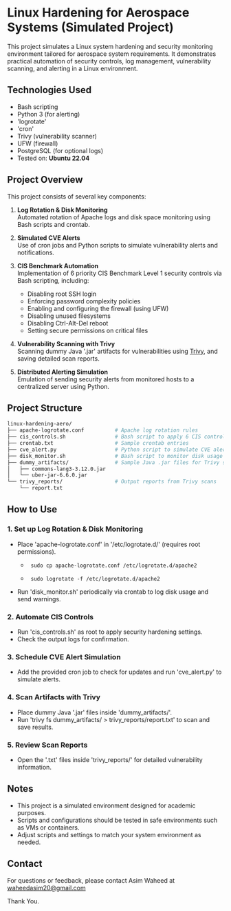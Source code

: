 # Linux Hardening for Aerospace Systems (Simulated Project)
This project simulates a Linux system hardening and security monitoring environment tailored for aerospace system requirements. It demonstrates practical automation of security controls, log management, vulnerability scanning, and alerting in a Linux environment.

## Technologies Used
- Bash scripting
- Python 3 (for alerting)
- 'logrotate'
- 'cron'
- Trivy (vulnerability scanner)
- UFW (firewall)
- PostgreSQL (for optional logs)
- Tested on: **Ubuntu 22.04**

## Project Overview
This project consists of several key components:

1. **Log Rotation & Disk Monitoring**  
   Automated rotation of Apache logs and disk space monitoring using Bash scripts and crontab.

2. **Simulated CVE Alerts**  
   Use of cron jobs and Python scripts to simulate vulnerability alerts and notifications.

3. **CIS Benchmark Automation**  
   Implementation of 6 priority CIS Benchmark Level 1 security controls via Bash scripting, including:  
   - Disabling root SSH login  
   - Enforcing password complexity policies  
   - Enabling and configuring the firewall (using UFW)  
   - Disabling unused filesystems  
   - Disabling Ctrl-Alt-Del reboot  
   - Setting secure permissions on critical files

4. **Vulnerability Scanning with Trivy**  
   Scanning dummy Java '.jar' artifacts for vulnerabilities using [Trivy](https://github.com/aquasecurity/trivy), and saving detailed scan reports.

5. **Distributed Alerting Simulation**  
   Emulation of sending security alerts from monitored hosts to a centralized server using Python.

## Project Structure
```bash
linux-hardening-aero/
├── apache-logrotate.conf          # Apache log rotation rules
├── cis_controls.sh                # Bash script to apply 6 CIS controls
├── crontab.txt                    # Sample crontab entries
├── cve_alert.py                   # Python script to simulate CVE alerts
├── disk_monitor.sh                # Bash script to monitor disk usage
├── dummy_artifacts/               # Sample Java .jar files for Trivy scanning
│   ├── commons-lang3-3.12.0.jar
│   └── uber-jar-6.6.0.jar
└── trivy_reports/                 # Output reports from Trivy scans
    └── report.txt
```

## How to Use
### 1. Set up Log Rotation & Disk Monitoring

- Place 'apache-logrotate.conf' in '/etc/logrotate.d/' (requires root permissions).
  - <pre><code> sudo cp apache-logrotate.conf /etc/logrotate.d/apache2 </code></pre>
  - <pre><code> sudo logrotate -f /etc/logrotate.d/apache2 </code></pre>
- Run 'disk_monitor.sh' periodically via crontab to log disk usage and send warnings.

### 2. Automate CIS Controls

- Run 'cis_controls.sh' as root to apply security hardening settings.
- Check the output logs for confirmation.

### 3. Schedule CVE Alert Simulation

- Add the provided cron job to check for updates and run 'cve_alert.py' to simulate alerts.

### 4. Scan Artifacts with Trivy

- Place dummy Java '.jar' files inside 'dummy_artifacts/'.
- Run 'trivy fs dummy_artifacts/ > trivy_reports/report.txt' to scan and save results.

### 5. Review Scan Reports

- Open the '.txt' files inside 'trivy_reports/' for detailed vulnerability information.

## Notes

- This project is a simulated environment designed for academic purposes.
- Scripts and configurations should be tested in safe environments such as VMs or containers.
- Adjust scripts and settings to match your system environment as needed.

## Contact

For questions or feedback, please contact Asim Waheed at waheedasim20@gmail.com

Thank You.
